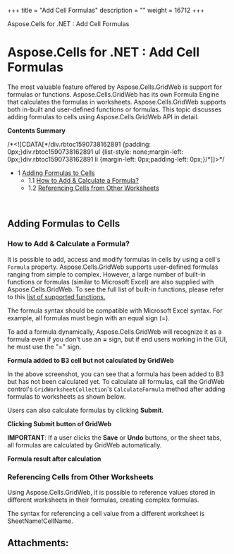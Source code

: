 +++
title = "Add Cell Formulas" 
description = "" 
weight = 16712 
+++

Aspose.Cells for .NET : Add Cell Formulas  

# Aspose.Cells for .NET : Add Cell Formulas


The most valuable feature offered by Aspose.Cells.GridWeb is support for formulas or functions. Aspose.Cells.GridWeb has its own Formula Engine that calculates the formulas in worksheets. Aspose.Cells.GridWeb supports both in-built and user-defined functions or formulas. This topic discusses adding formulas to cells using Aspose.Cells.GridWeb API in detail.

**Contents Summary**

/\*<!\[CDATA\[\*/div.rbtoc1590738162891 {padding: 0px;}div.rbtoc1590738162891 ul {list-style: none;margin-left: 0px;}div.rbtoc1590738162891 li {margin-left: 0px;padding-left: 0px;}/\*\]\]>\*/

*   1 [Adding Formulas to Cells](#AddCellFormulas-AddingFormulastoCells)
    *   1.1 [How to Add & Calculate a Formula?](#AddCellFormulas-HowtoAdd&CalculateaFormula?)
    *   1.2 [Referencing Cells from Other Worksheets](#AddCellFormulas-ReferencingCellsfromOtherWorksheets)

 

## Adding Formulas to Cells

### How to Add & Calculate a Formula?

It is possible to add, access and modify formulas in cells by using a cell's `Formula` property. Aspose.Cells.GridWeb supports user-defined formulas ranging from simple to complex. However, a large number of built-in functions or formulas (similar to Microsoft Excel) are also supplied with Aspose.Cells.GridWeb. To see the full list of built-in functions, please refer to this [list of supported functions.](http://localhost:1313/cellsnet/developerguide/knowledgebase/formulacalculationengine/asposecellsgridcontrols-formulacalculationengine/list+of+supported+functions)

The formula syntax should be compatible with Microsoft Excel syntax. For example, all formulas must begin with an equal sign (=).

To add a formula dynamically, Aspose.Cells.GridWeb will recognize it as a formula even if you don't use an **\=** sign, but if end users working in the GUI, he must use the "=" sign.

**Formula added to B3 cell but not calculated by GridWeb**  

In the above screenshot, you can see that a formula has been added to B3 but has not been calculated yet. To calculate all formulas, call the GridWeb control's `GridWorksheetCollection`'s `CalculateFormula` method after adding formulas to worksheets as shown below.

Users can also calculate formulas by clicking **Submit**.

**Clicking Submit button of GridWeb**  

**IMPORTANT**: If a user clicks the **Save** or **Undo** buttons, or the sheet tabs, all formulas are calculated by GridWeb automatically.

**Formula result after calculation**  

### Referencing Cells from Other Worksheets

Using Aspose.Cells.GridWeb, it is possible to reference values stored in different worksheets in their formulas, creating complex formulas.

The syntax for referencing a cell value from a different worksheet is SheetName!CellName.

## Attachments:


